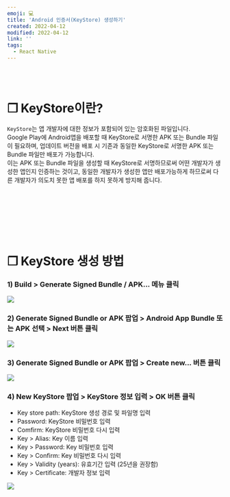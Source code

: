 ```yaml
---
emoji: 💻
title: 'Android 인증서(KeyStore) 생성하기'
created: 2022-04-12
modified: 2022-04-12
link: ''
tags:
  - React Native
---
```

<br></br>





# **❐ KeyStore이란?**
`KeyStore`는 앱 개발자에 대한 정보가 포함되어 있는 암호화된 파일입니다.  
Google Play에 Android앱을 배포할 때 KeyStore로 서명한 APK 또는 Bundle 파일이 필요하며, 업데이트 버전을 배포 시 기존과 동일한 KeyStore로 서명한 APK 또는 Bundle 파일만 배포가 가능합니다.  
이는 APK 또는 Bundle 파일을 생성할 때 KeyStore로 서명하므로써 어떤 개발자가 생성한 앱인지 인증하는 것이고, 동일한 개발자가 생성한 앱만 배포가능하게 하므로써 다른 개발자가 의도치 못한 앱 배포를 하지 못하게 방지해 줍니다.
<br></br><br></br><br></br><br></br>





# **❐ KeyStore 생성 방법**
### 1) Build > Generate Signed Bundle / APK... 메뉴 클릭
<div style="max-width:800px; display: block">

![](/assets/react-native-keystore1.png)

</div>

### 2) Generate Signed Bundle or APK 팝업 > Android App Bundle 또는 APK 선택 > Next 버튼 클릭
<div style="max-width:680px; display: block">

![](/assets/react-native-keystore2.png)

</div>

### 3) Generate Signed Bundle or APK 팝업 > Create new... 버튼 클릭
<div style="max-width:680px; display: block">

![](/assets/react-native-keystore3.png)

</div>

### 4) New KeyStore 팝업 > KeyStore 정보 입력 > OK 버튼 클릭
- Key store path: KeyStore 생성 경로 및 파일명 입력  
- Password: KeyStore 비밀번호 입력  
- Comfirm: KeyStore 비밀번호 다시 입력  
- Key > Alias: Key 이름 입력  
- Key > Password: Key 비밀번호 입력  
- Key > Confirm: Key 비밀번호 다시 입력  
- Key > Validity (years): 유효기간 입력 (25년을 권장함)  
- Key > Certificate: 개발자 정보 입력  

<div style="max-width:680px; display: block">

![](/assets/react-native-keystore4.png)

</div>
